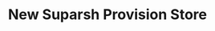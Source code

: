 ---
title: "New Suparsh Provision Store"
url: /kanpur/new-suparsh-provision-store/
shop: Supermarkt
---